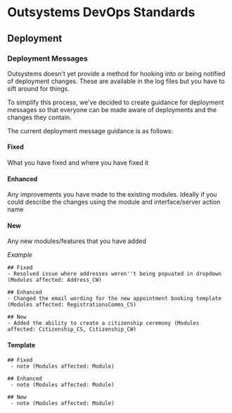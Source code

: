# Outsystems DevOps Standards

##


## Deployment

### Deployment Messages

Outsystems doesn't yet provide a method for hooking into or being notified of deployment changes. These are available in the log files but you have to sift around for things.

To simplify this process, we've decided to create guidance for deployment messages so that everyone can be made aware of deployments and the changes they contain.

The current deployment message guidance is as follows: 
#### Fixed
What you have fixed and where you have fixed it

#### Enhanced
Any improvements you have made to the existing modules. Ideally if you could describe the changes using the module and interface/server action name

#### New
Any new modules/features that you have added

*Example*
```
## Fixed
- Resolved issue where addresses weren''t being popuated in dropdown (Modules affected: Address_CW)

## Enhanced
- Changed the email wording for the new appointment booking template (Modules affected: RegistrationsComms_CS)

## New
- Added the ability to create a citizenship ceremony (Modules affected: Citizenship_CS, Citizenship_CW)
```

#### Template
```
## Fixed
 - note (Modules affected: Module)

## Enhanced
 - note (Modules affected: Module)

## New
 - note (Modules affected: Module)
 ```